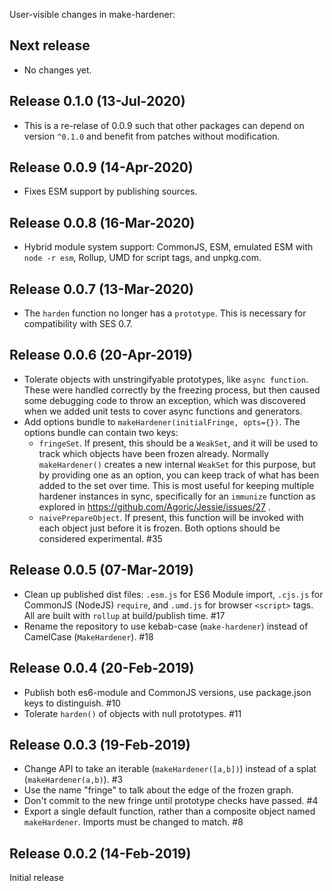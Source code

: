 User-visible changes in make-hardener:

## Next release

* No changes yet.

## Release 0.1.0 (13-Jul-2020)

* This is a re-relase of 0.0.9 such that other packages can depend on version
  `^0.1.0` and benefit from patches without modification.

## Release 0.0.9 (14-Apr-2020)

* Fixes ESM support by publishing sources.

## Release 0.0.8 (16-Mar-2020)

* Hybrid module system support: CommonJS, ESM, emulated ESM with `node -r esm`,
  Rollup, UMD for script tags, and unpkg.com.

## Release 0.0.7 (13-Mar-2020)

* The `harden` function no longer has a `prototype`.
  This is necessary for compatibility with SES 0.7.

## Release 0.0.6 (20-Apr-2019)

* Tolerate objects with unstringifyable prototypes, like `async function`.
  These were handled correctly by the freezing process, but then caused some
  debugging code to throw an exception, which was discovered when we added
  unit tests to cover async functions and generators.
* Add options bundle to `makeHardener(initialFringe, opts={})`. The options
  bundle can contain two keys:
  * `fringeSet`. If present, this should be a `WeakSet`, and it will be used
    to track which objects have been frozen already. Normally
    `makeHardener()` creates a new internal `WeakSet` for this purpose, but
    by providing one as an option, you can keep track of what has been added
    to the set over time. This is most useful for keeping multiple hardener
    instances in sync, specifically for an `immunize` function as explored
    in https://github.com/Agoric/Jessie/issues/27 .
  * `naivePrepareObject`. If present, this function will be invoked with each
    object just before it is frozen.
  Both options should be considered experimental. #35


## Release 0.0.5 (07-Mar-2019)

* Clean up published dist files: `.esm.js` for ES6 Module import, `.cjs.js`
  for CommonJS (NodeJS) `require`, and `.umd.js` for browser `<script>` tags.
  All are built with `rollup` at build/publish time. #17
* Rename the repository to use kebab-case (`make-hardener`) instead of
  CamelCase (`MakeHardener`). #18


## Release 0.0.4 (20-Feb-2019)

* Publish both es6-module and CommonJS versions, use package.json keys to
  distinguish. #10
* Tolerate `harden()` of objects with null prototypes. #11


## Release 0.0.3 (19-Feb-2019)

* Change API to take an iterable (`makeHardener([a,b])`) instead of a splat
  (`makeHardener(a,b)`). #3
* Use the name "fringe" to talk about the edge of the frozen graph.
* Don't commit to the new fringe until prototype checks have passed. #4
* Export a single default function, rather than a composite object named
  `makeHardener`. Imports must be changed to match. #8


## Release 0.0.2 (14-Feb-2019)

Initial release
